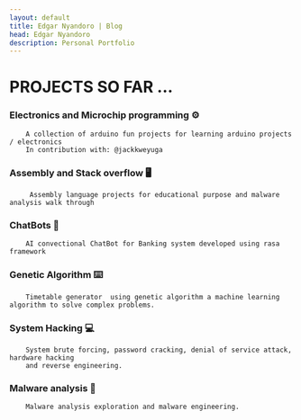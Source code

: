 ```yaml
---
layout: default
title: Edgar Nyandoro | Blog
head: Edgar Nyandoro
description: Personal Portfolio
---
```


# PROJECTS SO FAR ...

### Electronics and Microchip programming ⚙️

```
    A collection of arduino fun projects for learning arduino projects / electronics
    In contribution with: @jackkweyuga
```

### Assembly and Stack overflow 🖥️

```
     Assembly language projects for educational purpose and malware analysis walk through
```

### ChatBots 🤖

```
    AI convectional ChatBot for Banking system developed using rasa framework
```

### Genetic Algorithm ⌨️

```
    Timetable generator  using genetic algorithm a machine learning algorithm to solve complex problems.
```

### System Hacking 💻

```
    System brute forcing, password cracking, denial of service attack, hardware hacking 
    and reverse engineering.
```

### Malware analysis 🐛

```
    Malware analysis exploration and malware engineering.
```
